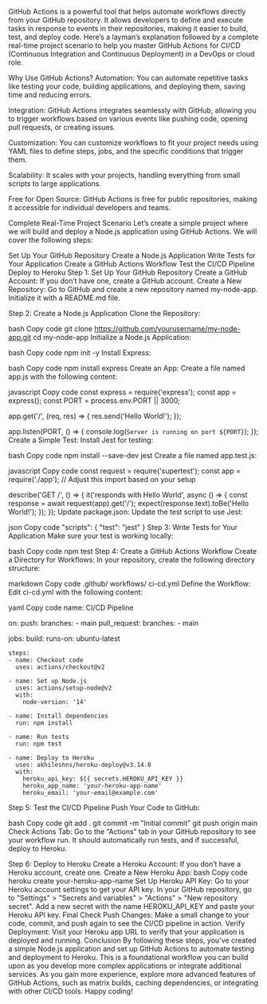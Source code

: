 GitHub Actions is a powerful tool that helps automate workflows directly from your GitHub repository. It allows developers to define and execute tasks in response to events in their repositories, making it easier to build, test, and deploy code. Here’s a layman’s explanation followed by a complete real-time project scenario to help you master GitHub Actions for CI/CD (Continuous Integration and Continuous Deployment) in a DevOps or cloud role.

Why Use GitHub Actions?
Automation: You can automate repetitive tasks like testing your code, building applications, and deploying them, saving time and reducing errors.

Integration: GitHub Actions integrates seamlessly with GitHub, allowing you to trigger workflows based on various events like pushing code, opening pull requests, or creating issues.

Customization: You can customize workflows to fit your project needs using YAML files to define steps, jobs, and the specific conditions that trigger them.

Scalability: It scales with your projects, handling everything from small scripts to large applications.

Free for Open Source: GitHub Actions is free for public repositories, making it accessible for individual developers and teams.

Complete Real-Time Project Scenario
Let’s create a simple project where we will build and deploy a Node.js application using GitHub Actions. We will cover the following steps:

Set Up Your GitHub Repository
Create a Node.js Application
Write Tests for Your Application
Create a GitHub Actions Workflow
Test the CI/CD Pipeline
Deploy to Heroku
Step 1: Set Up Your GitHub Repository
Create a GitHub Account: If you don’t have one, create a GitHub account.
Create a New Repository:
Go to GitHub and create a new repository named my-node-app.
Initialize it with a README.md file.

Step 2: Create a Node.js Application
Clone the Repository:

bash
Copy code
git clone https://github.com/yourusername/my-node-app.git
cd my-node-app
Initialize a Node.js Application:

bash
Copy code
npm init -y
Install Express:

bash
Copy code
npm install express
Create an App: Create a file named app.js with the following content:

javascript
Copy code
const express = require('express');
const app = express();
const PORT = process.env.PORT || 3000;

app.get('/', (req, res) => {
    res.send('Hello World!');
});

app.listen(PORT, () => {
    console.log(`Server is running on port ${PORT}`);
});
Create a Simple Test: Install Jest for testing:

bash
Copy code
npm install --save-dev jest
Create a file named app.test.js:

javascript
Copy code
const request = require('supertest');
const app = require('./app'); // Adjust this import based on your setup

describe('GET /', () => {
    it('responds with Hello World', async () => {
        const response = await request(app).get('/');
        expect(response.text).toBe('Hello World!');
    });
});
Update package.json: Update the test script to use Jest:

json
Copy code
"scripts": {
    "test": "jest"
}
Step 3: Write Tests for Your Application
Make sure your test is working locally:

bash
Copy code
npm test
Step 4: Create a GitHub Actions Workflow
Create a Directory for Workflows: In your repository, create the following directory structure:

markdown
Copy code
.github/
    workflows/
        ci-cd.yml
Define the Workflow: Edit ci-cd.yml with the following content:

yaml
Copy code
name: CI/CD Pipeline

on:
  push:
    branches:
      - main
  pull_request:
    branches:
      - main

jobs:
  build:
    runs-on: ubuntu-latest

    steps:
    - name: Checkout code
      uses: actions/checkout@v2

    - name: Set up Node.js
      uses: actions/setup-node@v2
      with:
        node-version: '14'

    - name: Install dependencies
      run: npm install

    - name: Run tests
      run: npm test

    - name: Deploy to Heroku
      uses: akhileshns/heroku-deploy@v3.14.0
      with:
        heroku_api_key: ${{ secrets.HEROKU_API_KEY }}
        heroku_app_name: 'your-heroku-app-name'
        heroku_email: 'your-email@example.com'
Step 5: Test the CI/CD Pipeline
Push Your Code to GitHub:

bash
Copy code
git add .
git commit -m "Initial commit"
git push origin main
Check Actions Tab: Go to the “Actions” tab in your GitHub repository to see your workflow run. It should automatically run tests, and if successful, deploy to Heroku.

Step 6: Deploy to Heroku
Create a Heroku Account: If you don’t have a Heroku account, create one.
Create a New Heroku App:
bash
Copy code
heroku create your-heroku-app-name
Set Up Heroku API Key:
Go to your Heroku account settings to get your API key.
In your GitHub repository, go to "Settings" > "Secrets and variables" > "Actions" > "New repository secret".
Add a new secret with the name HEROKU_API_KEY and paste your Heroku API key.
Final Check
Push Changes: Make a small change to your code, commit, and push again to see the CI/CD pipeline in action.
Verify Deployment: Visit your Heroku app URL to verify that your application is deployed and running.
Conclusion
By following these steps, you've created a simple Node.js application and set up GitHub Actions to automate testing and deployment to Heroku. This is a foundational workflow you can build upon as you develop more complex applications or integrate additional services. As you gain more experience, explore more advanced features of GitHub Actions, such as matrix builds, caching dependencies, or integrating with other CI/CD tools. Happy coding!
